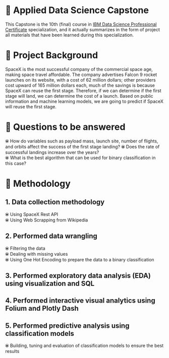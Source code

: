 # 🚀 Applied Data Science Capstone
This Capstone is the 10th (final) course in [IBM Data Science Professional Certificate](https://www.coursera.org/professional-certificates/ibm-data-science) specialization, and it actually summarizes in the form of project all materials that have been learned during this specialization.

# 📄 Project Background
SpaceX is the most successful company of the commercial space age, making space travel affordable. The company advertises Falcon 9 rocket launches on its website, with a cost of 62 million dollars; other providers cost upward of 165 million dollars each, much of the savings is because SpaceX can reuse the first stage. Therefore, if we can determine if the first stage will land, we can determine the cost of a launch. Based on public information and machine learning models, we are going to predict if SpaceX will reuse the first stage.

# 📄 Questions to be answered
⦿ How do variables such as payload mass, launch site, number of flights, and orbits affect the success of the first stage landing?
⦿ Does the rate of successful landings increase over the years?                                                                                                     
⦿ What is the best algorithm that can be used for binary classification in this case?
# 📄 Methodology
## 1. Data collection methodology
⦿ Using SpaceX Rest API                                                                                                                             
⦿ Using Web Scrapping from Wikipedia
## 2. Performed data wrangling
⦿ Filtering the data                                                                                                                                
⦿ Dealing with missing values                                                                                                                                 
⦿ Using One Hot Encoding to prepare the data to a binary classification                                                                                               
## 3. Performed exploratory data analysis (EDA) using visualization and SQL                                                                                     
## 4. Performed interactive visual analytics using Folium and Plotly Dash                                                                                    
## 5. Performed predictive analysis using classification models                                                                                                    
⦿ Building, tuning and evaluation of classification models to ensure the best results

